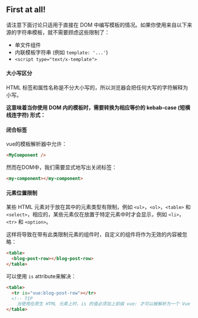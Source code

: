 ## First at all!

请注意下面讨论只适用于直接在 DOM 中编写模板的情况。如果你使用来自以下来源的字符串模板，就不需要顾虑这些限制了：

- 单文件组件
- 内联模板字符串 (例如 `template: '...'`)
- `<script type="text/x-template">`



#### 大小写区分

HTML 标签和属性名称是不分大小写的，所以浏览器会把任何大写的字符解释为小写。

**这意味着当你使用 DOM 内的模板时，需要转换为相应等价的 kebab-case (短横线连字符) 形式：**



#### 闭合标签

vue的模板解析器中允许：

```html
<MyComponent />
```

然而在DOM中，我们需要显式地写出关闭标签：

```html
<my-component></my-component>
```



#### 元素位置限制

某些 HTML 元素对于放在其中的元素类型有限制，例如 `<ul>`，`<ol>`，`<table>` 和 `<select>`，相应的，某些元素仅在放置于特定元素中时才会显示，例如 `<li>`，`<tr>` 和 `<option>`。

这样将导致在带有此类限制元素的组件时，自定义的组件将作为无效的内容被忽略：

```html
<table>
  <blog-post-row></blog-post-row>
</table>
```

可以使用 `is` attribute来解决：

```html
<table>
  <tr is="vue:blog-post-row"></tr>
  <!-- TIP
	当使用在原生 HTML 元素上时，is 的值必须加上前缀 vue: 才可以被解析为一个 Vue 组件。这一点是必要的，为了避	免和原生的自定义内置元素相混淆。 -->
</table>
```

